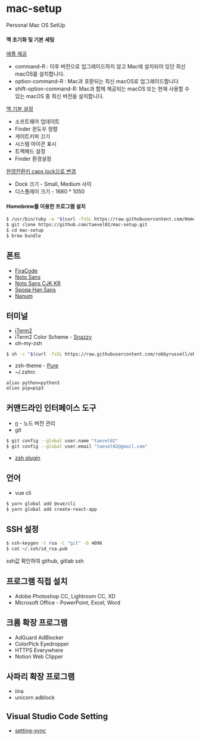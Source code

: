# mac-setup
Personal Mac OS SetUp

#### 맥 초기화 및 기본 세팅
[애플 제공](https://support.apple.com/ko-kr/HT204904)

- command-R : 이후 버전으로 업그레이드하지 않고 Mac에 설치되어 있던 최신 macOS를 설치합니다.
- option-command-R : Mac과 호환되는 최신 macOS로 업그레이드합니다
- shift-option-command-R: Mac과 함께 제공되는 macOS 또는 현재 사용할 수 있는 macOS 중 최신 버전을 설치합니다.

[맥 기본 설정](https://macclub.tistory.com/228)

- 소프트웨어 업데이트
- Finder 윈도우 정렬
- 게이트키퍼 끄기
- 시스템 아이콘 표시
- 트랙패드 설정
- Finder 환경설정

[한영전환키 caps lock으로 변경](https://extrememanual.net/12068)

- Dock 크기 - Small, Medium 사이
- 디스플레이 크기 - 1680 * 1050

#### Homebrew를 이용한 프로그램 설치
```bash
$ /usr/bin/ruby -e "$(curl -fsSL https://raw.githubusercontent.com/Homebrew/install/master/install)"
$ git clone https://github.com/taevel02/mac-setup.git
$ cd mac-setup
$ brew bundle
```

## 폰트
- [FiraCode](https://github.com/tonsky/FiraCode)
- [Noto Sans](https://www.google.com/get/noto/#sans-lgc)
- [Noto Sans CJK KR](https://www.google.com/get/noto/#sans-kore)
- [Spoqa Han Sans](https://spoqa.github.io/spoqa-han-sans)
- [Nanum](https://hangeul.naver.com/2017/nanum)

## 터미널
- [iTerm2](https://www.iterm2.com/)
- iTerm2 Color Scheme - [Snazzy](https://github.com/mbadolato/iTerm2-Color-Schemes/blob/master/schemes/Snazzy.itermcolors)
- oh-my-zsh
```bash
$ sh -c "$(curl -fsSL https://raw.githubusercontent.com/robbyrussell/oh-my-zsh/master/tools/install.sh)"
```
- zsh-theme - [Pure](https://github.com/sindresorhus/pure)
- ~/.zshrc
```
alias python=python3
alias pip=pip3
```

## 커맨드라인 인터페이스 도구
- [n](https://github.com/tj/n) - 노드 버전 관리
- git
```bash
$ git config --global user.name "taevel02"
$ git config --global user.email "taevel02@gmail.com"
```
- [zsh plugin](https://heetop.blogspot.com/2017/10/oh-my-zsh_12.html)

## 언어
- vue cli
```bash
$ yarn global add @vue/cli
$ yarn global add create-react-app
```

## SSH 설정
```bash
$ ssh-keygen -t rsa -C "git" -b 4096
$ cat ~/.ssh/id_rsa.pub
```
ssh값 확인하여 github, gitlab ssh 

## 프로그램 직접 설치
- Adobe Photoshop CC, Lightroom CC, XD
- Microsoft Office - PowerPoint, Excel, Word

## 크롬 확장 프로그램
- AdGuard AdBlocker
- ColorPick Eyedropper
- HTTPS Everywhere
- Notion Web Clipper

## 사파리 확장 프로그램
- iina
- unicorn adblock

## Visual Studio Code Setting
- [setting-sync](https://gist.github.com/taevel02/565a51aaf3ed1820faaa25e6cfc11518)
